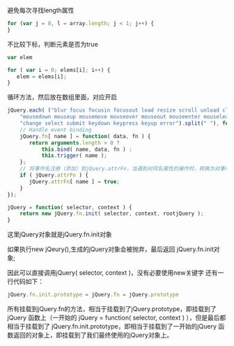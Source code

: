 
避免每次寻找length属性 
```javascript
for (var j = 0, l = array.length; j < 1; j++) {
}
```

不比较下标，判断元素是否为true
```javascript
var elem

for ( var i = 0; elems[i]; i++) {  
   elem = elems[i];
}

```
循环方法，然后放在数组里面，对应开启
```javascript
jQuery.each( ("blur focus focusin focusout load resize scroll unload click dblclick " +
    "mousedown mouseup mousemove mouseover mouseout mouseenter mouseleave " +
    "change select submit keydown keypress keyup error").split(" "), function( i, name ) {
    // Handle event binding
    jQuery.fn[ name ] = function( data, fn ) {
       return arguments.length > 0 ?
           this.bind( name, data, fn ) :
           this.trigger( name );
    };
    // 将事件名注册（添加）到jQuery.attrFn，当遇到对同名属性的操作时，转换为对事件接口的调用
    if ( jQuery.attrFn ) {
       jQuery.attrFn[ name ] = true;
    }
});
```
```javascript
jQuery = function( selector, context ) {
    return new jQuery.fn.init( selector, context, rootjQuery );
}
```
这里jQuery对象就是jQuery.fn.init对象

如果执行new jQeury(),生成的jQuery对象会被抛弃，最后返回 jQuery.fn.init对象;

因此可以直接调用jQuery( selector, context )，没有必要使用new关键字
还有一行代码如下：
```javascript
jQuery.fn.init.prototype = jQuery.fn = jQuery.prototype
```

所有挂载到jQuery.fn的方法，相当于挂载到了jQuery.prototype，即挂载到了jQuery 函数上（一开始的 jQuery = function( selector, context ) ），但是最后都相当于挂载到了 jQuery.fn.init.prototype，即相当于挂载到了一开始的jQuery 函数返回的对象上，即挂载到了我们最终使用的jQuery对象上。